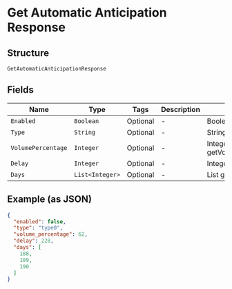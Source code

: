 
# Get Automatic Anticipation Response

## Structure

`GetAutomaticAnticipationResponse`

## Fields

| Name | Type | Tags | Description | Getter | Setter |
|  --- | --- | --- | --- | --- | --- |
| `Enabled` | `Boolean` | Optional | - | Boolean getEnabled() | setEnabled(Boolean enabled) |
| `Type` | `String` | Optional | - | String getType() | setType(String type) |
| `VolumePercentage` | `Integer` | Optional | - | Integer getVolumePercentage() | setVolumePercentage(Integer volumePercentage) |
| `Delay` | `Integer` | Optional | - | Integer getDelay() | setDelay(Integer delay) |
| `Days` | `List<Integer>` | Optional | - | List<Integer> getDays() | setDays(List<Integer> days) |

## Example (as JSON)

```json
{
  "enabled": false,
  "type": "type0",
  "volume_percentage": 62,
  "delay": 228,
  "days": [
    188,
    189,
    190
  ]
}
```

